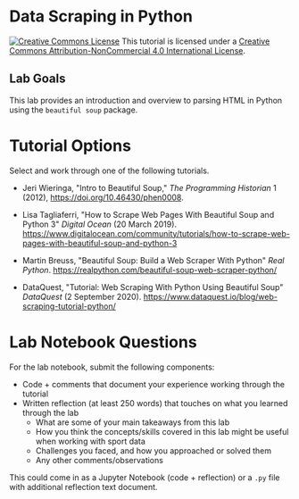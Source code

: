# Data Scraping in Python

<a href="http://creativecommons.org/licenses/by-nc/4.0/" rel="license"><img style="border-width: 0;" src="https://i.creativecommons.org/l/by-nc/4.0/88x31.png" alt="Creative Commons License" /></a>
This tutorial is licensed under a <a href="http://creativecommons.org/licenses/by-nc/4.0/" rel="license">Creative Commons Attribution-NonCommercial 4.0 International License</a>.

## Lab Goals

This lab provides an introduction and overview to parsing HTML in Python using the `beautiful soup` package.

# Tutorial Options

Select and work through one of the following tutorials. 

- Jeri Wieringa, "Intro to Beautiful Soup," *The Programming Historian* 1 (2012), https://doi.org/10.46430/phen0008.

- Lisa Tagliaferri, "How to Scrape Web Pages With Beautiful Soup and Python 3" *Digital Ocean* (20 March 2019). https://www.digitalocean.com/community/tutorials/how-to-scrape-web-pages-with-beautiful-soup-and-python-3

- Martin Breuss, "Beautiful Soup: Build a Web Scraper With Python" *Real Python*. https://realpython.com/beautiful-soup-web-scraper-python/

- DataQuest, "Tutorial: Web Scraping With Python Using Beautiful Soup" *DataQuest* (2 September 2020). https://www.dataquest.io/blog/web-scraping-tutorial-python/

# Lab Notebook Questions

For the lab notebook, submit the following components:
- Code + comments that document your experience working through the tutorial
- Written reflection (at least 250 words) that touches on what you learned through the lab
  * What are some of your main takeaways from this lab
  * How you think the concepts/skills covered in this lab might be useful when working with sport data
  * Challenges you faced, and how you approached or solved them
  * Any other comments/observations

This could come in as a Jupyter Notebook (code + reflection) or a `.py` file with additional reflection text document.
